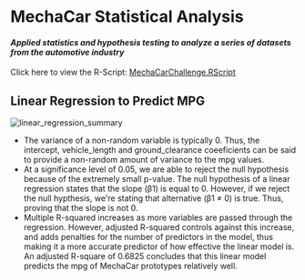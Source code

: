 # MechaCar Statistical Analysis
#### *Applied statistics and hypothesis testing to analyze a series of datasets from the automotive industry* 
Click here to view the R-Script: [MechaCarChallenge.RScript](https://github.com/gforce2332/MechaCar_Statistical_Analysis/blob/main/MechaCarChallenge.R)

## Linear Regression to Predict MPG
![linear_regression_summary](https://user-images.githubusercontent.com/98711219/176985962-5a26dc4c-6a4b-4469-b908-4e1a7f1370c0.png)


* The variance of a non-random variable is typically 0. Thus, the intercept, vehicle_length and ground_clearance coeeficients can be said to provide a non-random amount of variance to the mpg values. 
* At a significance level of 0.05, we are able to reject the null hypothesis because of the extremely small p-value. The null hypothesis of a linear regression states that the slope (β1) is equal to 0. However, if we reject the null hypthesis, we're stating that alternative (β1 ≠ 0) is true. Thus, proving that the slope is not 0.
* Multiple R-squared increases as more variables are passed through the regression. However, adjusted R-squared controls against this increase, and adds penalties for the number of predictors in the model, thus making it a more accurate predictor of how effective the linear model is. An adjusted R-square of 0.6825 concludes that this linear model predicts the mpg of MechaCar prototypes relatively well.
